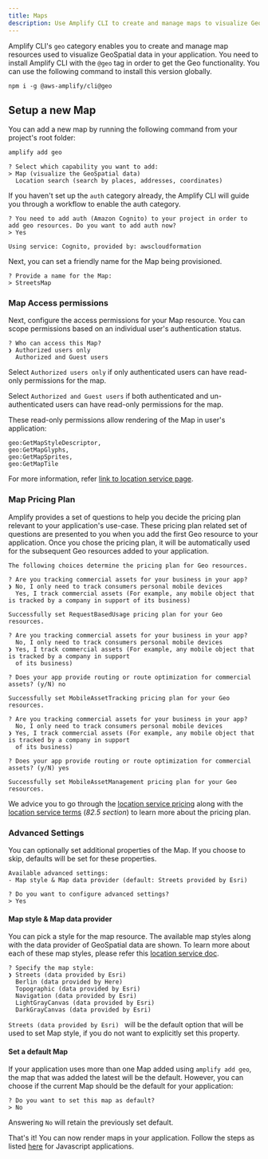```yaml
---
title: Maps
description: Use Amplify CLI to create and manage maps to visualize GeoSpatial data in your app.
---
```


Amplify CLI's `geo` category enables you to create and manage map resources used to visualize GeoSpatial data in your application.
You need to install Amplify CLI with the `@geo` tag in order to get the Geo functionality. You can use the following command to install this version globally.
```console
npm i -g @aws-amplify/cli@geo
```

## Setup a new Map

You can add a new map by running the following command from your project's root folder:

```bash
amplify add geo
```
```console
? Select which capability you want to add:
> Map (visualize the GeoSpatial data)
  Location search (search by places, addresses, coordinates)
```
If you haven't set up the `auth` category already, the Amplify CLI will guide you through a workflow to enable the auth category.

```console
? You need to add auth (Amazon Cognito) to your project in order to add geo resources. Do you want to add auth now?
> Yes

Using service: Cognito, provided by: awscloudformation
```

Next, you can set a friendly name for the Map being provisioned. 
```console
? Provide a name for the Map:
> StreetsMap
```

### Map Access permissions

Next, configure the access permissions for your Map resource. You can scope permissions based on an individual user's authentication status.

```console
? Who can access this Map?
❯ Authorized users only
  Authorized and Guest users
```

Select `Authorized users only` if only authenticated users can have read-only permissions for the map.

Select `Authorized and Guest users` if both authenticated and un-authenticated users can have read-only permissions for the map.

These read-only permissions allow rendering of the Map in user's application:
```
geo:GetMapStyleDescriptor,
geo:GetMapGlyphs,
geo:GetMapSprites,
geo:GetMapTile
```
For more information, refer [link to location service page](https://docs.aws.amazon.com/location/latest/developerguide/security_iam_id-based-policy-examples.html#security_iam_id-based-policy-examples-get-map-tiles).

### Map Pricing Plan
Amplify provides a set of questions to help you decide the pricing plan relevant to your application's use-case. 
These pricing plan related set of questions are presented to you when you add the first Geo resource to your application. 
Once you chose the pricing plan, it will be automatically used for the subsequent Geo resources added to your application.

```console
The following choices determine the pricing plan for Geo resources.

? Are you tracking commercial assets for your business in your app?
❯ No, I only need to track consumers personal mobile devices 
  Yes, I track commercial assets (For example, any mobile object that is tracked by a company in support of its business)

Successfully set RequestBasedUsage pricing plan for your Geo resources.
```

```console
? Are you tracking commercial assets for your business in your app?
  No, I only need to track consumers personal mobile devices 
❯ Yes, I track commercial assets (For example, any mobile object that is tracked by a company in support 
  of its business)

? Does your app provide routing or route optimization for commercial assets? (y/N) no

Successfully set MobileAssetTracking pricing plan for your Geo resources.
```

```console
? Are you tracking commercial assets for your business in your app?
  No, I only need to track consumers personal mobile devices 
❯ Yes, I track commercial assets (For example, any mobile object that is tracked by a company in support 
  of its business)

? Does your app provide routing or route optimization for commercial assets? (y/N) yes

Successfully set MobileAssetManagement pricing plan for your Geo resources.
```

We advice you to go through the [location service pricing](https://aws.amazon.com/location/pricing/) along with the [location service terms](https://aws.amazon.com/service-terms/) (_82.5 section_) to learn more about the pricing plan.

### Advanced Settings
You can optionally set additional properties of the Map. If you choose to skip, defaults will be set for these properties. 

```console
Available advanced settings:
- Map style & Map data provider (default: Streets provided by Esri)

? Do you want to configure advanced settings? 
> Yes
```

#### Map style & Map data provider
You can pick a style for the map resource. The available map styles along with the data provider of GeoSpatial data are shown. To learn more about each of these map styles, please refer this [location service doc](https://docs.aws.amazon.com/location-maps/latest/APIReference/API_MapConfiguration.html).

```console
? Specify the map style:
❯ Streets (data provided by Esri) 
  Berlin (data provided by Here) 
  Topographic (data provided by Esri) 
  Navigation (data provided by Esri) 
  LightGrayCanvas (data provided by Esri) 
  DarkGrayCanvas (data provided by Esri)
```

`Streets (data provided by Esri) ` will be the default option that will be used to set Map style, if you do not want to explicitly set this property. 

#### Set a default Map
If your application uses more than one Map added using `amplify add geo`, the map that was added the latest will be the default. 
However, you can choose if the current Map should be the default for your application:

```console
? Do you want to set this map as default?
> No
```
Answering `No` will retain the previously set default.

That's it! You can now render maps in your application. Follow the steps as listed [here]() for Javascript applications.
